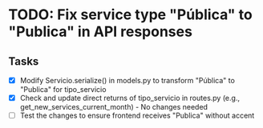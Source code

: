 # TODO: Fix service type "Pública" to "Publica" in API responses

## Tasks
- [x] Modify Servicio.serialize() in models.py to transform "Pública" to "Publica" for tipo_servicio
- [x] Check and update direct returns of tipo_servicio in routes.py (e.g., get_new_services_current_month) - No changes needed
- [ ] Test the changes to ensure frontend receives "Publica" without accent
